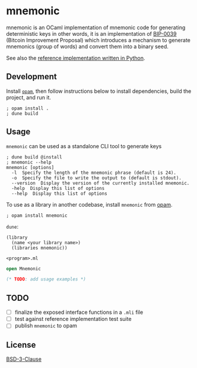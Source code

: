 # mnemonic

mnemonic is an OCaml implementation of mnemonic code for generating deterministic keys in other words, it is an implementation of [BIP-0039](https://github.com/bitcoin/bips/blob/master/bip-0039.mediawiki) (Bitcoin Improvement Proposal) which introduces a mechanism to generate mnemonics (group of words) and convert them into a binary seed.

See also the [reference implementation written in Python](https://github.com/trezor/python-mnemonic).

## Development

Install [`opam`](https://opam.ocaml.org/), then follow instructions below to install dependencies, build the project, and run it.

```console
; opam install .
; dune build
```

## Usage

`mnemonic` can be used as a standalone CLI tool to generate keys

```console
; dune build @install
; mnemonic --help
mnemonic [options]
  -l  Specify the length of the mnemonic phrase (default is 24).
  -o  Specify the file to write the output to (default is stdout).
  --version  Display the version of the currently installed mnemonic.
  -help  Display this list of options
  --help  Display this list of options
```

To use as a library in another codebase, install `mnemonic` from [opam](https://opam.ocaml.org/).

```console
; opam install mnemonic
```

`dune`:
```
(library
  (name <your library name>)
  (libraries mnemonic))
```

`<program>.ml`
```ocaml
open Mnemonic

(* TODO: add usage examples *)
```

## TODO

- [ ] finalize the exposed interface functions in a `.mli` file
- [ ] test against reference implementation test suite
- [ ] publish `mnemonic` to opam

## License

[BSD-3-Clause](./LICENSE)
